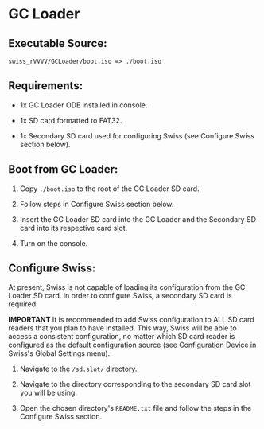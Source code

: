 GC Loader
=========

Executable Source:
-----------------

	swiss_rVVVV/GCLoader/boot.iso => ./boot.iso


Requirements:
------------

- 1x GC Loader ODE installed in console.

- 1x SD card formatted to FAT32.

- 1x Secondary SD card used for configuring Swiss (see Configure Swiss section below).


Boot from GC Loader:
-------------------

1. Copy `./boot.iso` to the root of the GC Loader SD card.

1. Follow steps in Configure Swiss section below.

1. Insert the GC Loader SD card into the GC Loader and
	the Secondary SD card into its respective card slot.

1. Turn on the console.


Configure Swiss:
---------------

At present, Swiss is not capable of loading its configuration from
the GC Loader SD card. In order to configure Swiss, a secondary SD
card is required.

**IMPORTANT**
It is recommended to add Swiss configuration to ALL SD card readers that
you plan to have installed. This way, Swiss will be able to access a
consistent configuration, no matter which SD card reader is configured
as the default configuration source (see Configuration Device in Swiss's
Global Settings menu).

1. Navigate to the `/sd.slot/` directory.

1. Navigate to the directory corresponding to the secondary SD card
	slot you will be using.

1. Open the chosen directory's `README.txt` file and follow the steps
	in the Configure Swiss section.
